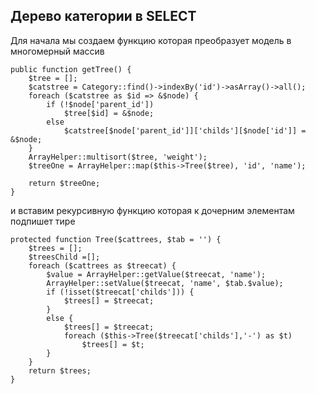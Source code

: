 ## Дерево категории в SELECT ##

Для начала мы создаем функцию которая преобразует модель в многомерный массив



	public function getTree() {
        $tree = [];
        $catstree = Category::find()->indexBy('id')->asArray()->all();
        foreach ($catstree as $id => &$node) {
            if (!$node['parent_id'])
                $tree[$id] = &$node;
            else
                $catstree[$node['parent_id']]['childs'][$node['id']] = &$node;
        }
        ArrayHelper::multisort($tree, 'weight');
        $treeOne = ArrayHelper::map($this->Tree($tree), 'id', 'name');

        return $treeOne;
    }

и вставим рекурсивную функцию  которая к дочерним элементам подпишет тире

    protected function Tree($cattrees, $tab = '') {
        $trees = [];
        $treesChild =[];
        foreach ($cattrees as $treecat) {
            $value = ArrayHelper::getValue($treecat, 'name');
            ArrayHelper::setValue($treecat, 'name', $tab.$value);
            if (!isset($treecat['childs'])) {
                $trees[] = $treecat;
            } 
            else {
                $trees[] = $treecat;
                foreach ($this->Tree($treecat['childs'],'-') as $t)
                    $trees[] = $t;
            }
        }
        return $trees;
    }
